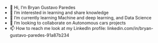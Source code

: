 - 👋 Hi, I’m Bryan Gustavo Paredes
- 👀 I’m interested in learning and share knowledge
- 🌱 I’m currently learning Machine and deep learning, and Data Science
- 💞️ I’m looking to collaborate on Autonomous cars projects
- 📫 How to reach me look at my LinkedIn profile: linkedin.com/in/bryan-gustavo-paredes-91a87b234

<!---
tavomx45/tavomx45 is a ✨ special ✨ repository because its `README.md` (this file) appears on your GitHub profile.
You can click the Preview link to take a look at your changes.
--->
